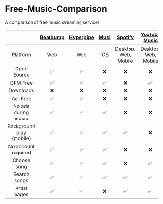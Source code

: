 # Free-Music-Comparison

A comparison of free music streaming services

| | [Beatbump](https://github.com/snuffyDev/Beatbump) | [Hyperpipe](https://codeberg.org/Hyperpipe/Hyperpipe) | [Musi](https://feelthemusi.com) | [Spotify](https://open.spotify.com) | [Youtube Music](https://music.youtube.com) | [Brave Playlist](https://brave.com/playlist) |
| :---: | :---: | :---: | :---: | :---: | :---: | :---: |
| Platform | Web | Web | iOS | Desktop, Web, Mobile | Desktop, Web, Mobile | iOS |
| Open Source | ✅ | ✅ | ❌ | ❌ | ❌ | ✅ |
| DRM Free | ✅ | ✅ | ✅ | ❌ | ✅ | ✅ |
| Downloads | ❌ | ❌ | ❌ | ❌ | ❌ | ✅ |
| Ad-Free | ✅ | ✅ | ❌ | ❌ | ❌ | ✅ |
| No ads during music | ✅ | ✅ | ✅ | ❌ | ❌ | ✅ |
| Background play (mobile) | ✅ | ✅ | ✅ | ✅ | ❌ | ✅ |
| No account required | ✅ | ✅ | ✅ | ❌ | ❌ | ✅ |
| Choose song | ✅ | ✅ | ✅ | ❌ | ✅ | ✅ |
| Search songs | ✅ | ✅ | ✅ | ✅ | ✅ | ❌ |
| Artist pages | ✅ | ✅ | ❌ | ✅ | ✅ | ❌ |
